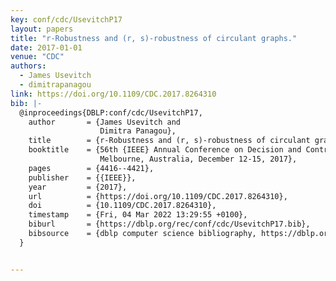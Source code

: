 ```yaml
---
key: conf/cdc/UsevitchP17
layout: papers
title: "r-Robustness and (r, s)-robustness of circulant graphs."
date: 2017-01-01
venue: "CDC"
authors:
  - James Usevitch
  - dimitrapanagou
link: https://doi.org/10.1109/CDC.2017.8264310
bib: |-
  @inproceedings{DBLP:conf/cdc/UsevitchP17,
    author       = {James Usevitch and
                    Dimitra Panagou},
    title        = {r-Robustness and (r, s)-robustness of circulant graphs},
    booktitle    = {56th {IEEE} Annual Conference on Decision and Control, {CDC} 2017,
                    Melbourne, Australia, December 12-15, 2017},
    pages        = {4416--4421},
    publisher    = {{IEEE}},
    year         = {2017},
    url          = {https://doi.org/10.1109/CDC.2017.8264310},
    doi          = {10.1109/CDC.2017.8264310},
    timestamp    = {Fri, 04 Mar 2022 13:29:55 +0100},
    biburl       = {https://dblp.org/rec/conf/cdc/UsevitchP17.bib},
    bibsource    = {dblp computer science bibliography, https://dblp.org}
  }


---
```

